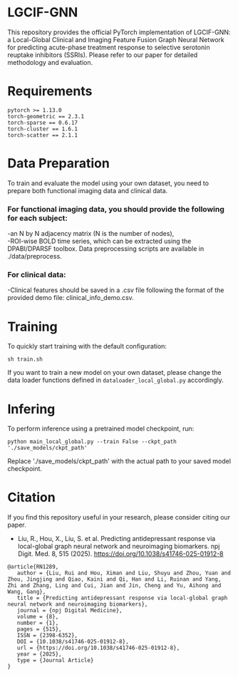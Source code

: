 # LGCIF-GNN
This repository provides the official PyTorch implementation of LGCIF-GNN: a Local-Global Clinical and Imaging Feature Fusion Graph Neural Network for predicting acute-phase treatment response to selective serotonin reuptake inhibitors (SSRIs). 
Please refer to our paper for detailed methodology and evaluation.

# Requirements
```
pytorch >= 1.13.0
torch-geometric == 2.3.1
torch-sparse == 0.6.17
torch-cluster == 1.6.1
torch-scatter == 2.1.1
```

# Data Preparation
To train and evaluate the model using your own dataset, you need to prepare both functional imaging data and clinical data.

### For functional imaging data, you should provide the following for each subject:  
-an N by N adjacency matrix (N is the number of nodes),  
-ROI-wise BOLD time series, which can be extracted using the DPABI/DPARSF toolbox.
Data preprocessing scripts are available in ./data/preprocess.

### For clinical data:
-Clinical features should be saved in a .csv file following the format of the provided demo file: clinical_info_demo.csv.

# Training
To quickly start training with the default configuration:
```
sh train.sh
```
If you want to train a new model on your own dataset, please change the data loader functions defined in `dataloader_local_global.py` accordingly.  

# Infering
To perform inference using a pretrained model checkpoint, run:
```
python main_local_global.py --train False --ckpt_path './save_models/ckpt_path'
```
Replace './save_models/ckpt_path' with the actual path to your saved model checkpoint.

# Citation
If you find this repository useful in your research, please consider citing our paper.
- Liu, R., Hou, X., Liu, S. et al. Predicting antidepressant response via local-global graph neural network and neuroimaging biomarkers. npj Digit. Med. 8, 515 (2025). https://doi.org/10.1038/s41746-025-01912-8
```
@article{RN1289,
   author = {Liu, Rui and Hou, Ximan and Liu, Shuyu and Zhou, Yuan and Zhou, Jingjing and Qiao, Kaini and Qi, Han and Li, Ruinan and Yang, Zhi and Zhang, Ling and Cui, Jian and Jin, Cheng and Yu, Aihong and Wang, Gang},
   title = {Predicting antidepressant response via local-global graph neural network and neuroimaging biomarkers},
   journal = {npj Digital Medicine},
   volume = {8},
   number = {1},
   pages = {515},
   ISSN = {2398-6352},
   DOI = {10.1038/s41746-025-01912-8},
   url = {https://doi.org/10.1038/s41746-025-01912-8},
   year = {2025},
   type = {Journal Article}
}
```
